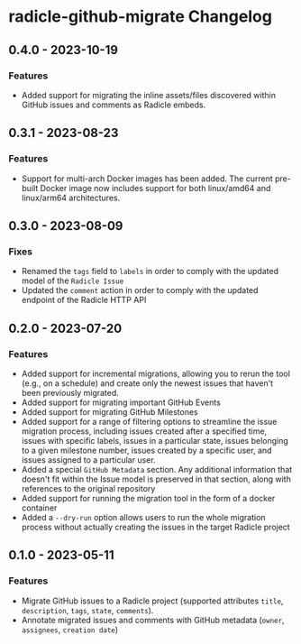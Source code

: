# radicle-github-migrate Changelog

## 0.4.0 - 2023-10-19
### Features
* Added support for migrating the inline assets/files discovered within GitHub issues and comments as Radicle embeds. 

## 0.3.1 - 2023-08-23
### Features
* Support for multi-arch Docker images has been added. The current pre-built Docker image now includes support for both linux/amd64 and linux/arm64 architectures.

## 0.3.0 - 2023-08-09
### Fixes
* Renamed the `tags` field to `labels` in order to comply with the updated model of the `Radicle Issue`
* Updated the `comment` action in order to comply with the updated endpoint of the Radicle HTTP API

## 0.2.0 - 2023-07-20
### Features
* Added support for incremental migrations, allowing you to rerun the tool (e.g., on a schedule) and create only the newest issues that haven't been previously migrated.
* Added support for migrating important GitHub Events
* Added support for migrating GitHub Milestones
* Added support for a range of filtering options to streamline the issue migration process, including issues created after a specified time, issues with specific labels, issues in a particular state, issues belonging to a given milestone number, issues created by a specific user, and issues assigned to a particular user.
* Added a special `GitHub Metadata` section. Any additional information that doesn't fit within the Issue model is preserved in that section, along with references to the original repository
* Added support for running the migration tool in the form of a docker container
* Added a `--dry-run` option allows users to run the whole migration process without actually creating the issues in the target Radicle project

## 0.1.0 - 2023-05-11
### Features
* Migrate GitHub issues to a Radicle project (supported attributes `title`, `description`, `tags`, `state`, `comments`).
* Annotate migrated issues and comments with GitHub metadata (`owner`, `assignees`, `creation date`)
